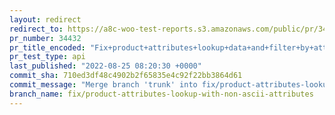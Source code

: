 ```yaml
---
layout: redirect
redirect_to: https://a8c-woo-test-reports.s3.amazonaws.com/public/pr/34432/api/index.html
pr_number: 34432
pr_title_encoded: "Fix+product+attributes+lookup+data+and+filter+by+attribute+widget+with+non-ASCII+named+attributes"
pr_test_type: api
last_published: "2022-08-25 08:20:30 +0000"
commit_sha: 710ed3df48c4902b2f65835e4c92f22bb3864d61
commit_message: "Merge branch 'trunk' into fix/product-attributes-lookup-with-non-asci…"
branch_name: fix/product-attributes-lookup-with-non-ascii-attributes
---
```


